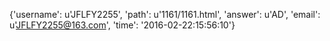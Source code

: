 {'username': u'JFLFY2255', 'path': u'1161/1161.html', 'answer': u'AD', 'email': u'JFLFY2255@163.com', 'time': '2016-02-22:15:56:10'}